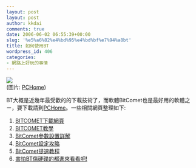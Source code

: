 ```yaml
---
layout: post
layout: post
author: kkdai
comments: true
date: 2006-06-02 06:55:39+00:00
slug: '%e5%a6%82%e4%bd%95%e4%bd%bf%e7%94%a8bt'
title: 如何使用BT
wordpress_id: 406
categories:
- 網路上好玩的事情
---
```


![](http://toget.pchome.com.tw/pic_main/network_transfer/22226_network_transfer_head.jpg)  
(圖片: [PCHome](http://toget.pchome.com.tw/intro/network_transfer/network_transfer_p2p/22226.html))

BT大概是近幾年最受歡的的下載技術了，而軟體BitComet也是最好用的軟體之ㄧ，要下載請到[PCHome](http://toget.pchome.com.tw/intro/network_transfer/network_transfer_p2p/22226.html)。一些相關網頁整理如下:

  1. [BITCOMET下載網頁](http://toget.pchome.com.tw/intro/network_transfer/network_transfer_p2p/22226.html)
  2. [BITCOMET教學](http://woodpecker.mysinamail.com/htm/bcteach.htm)
  3. [BitComet參數設置詳解](http://ktzhk.com/viewthread.php?tid=582227)
  4. [BitComet設定攻略](http://ktzhk.com/viewthread.php?tid=660643)
  5. [BitComet提速教程](http://ktzhk.com/viewthread.php?tid=660888)
  6. [害怕BT傷硬碟的都進來看看吧!](http://ktzhk.com/viewthread.php?tid=544367)
